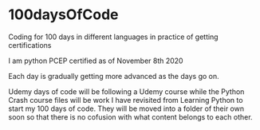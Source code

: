 # 100daysOfCode
Coding for 100 days in different languages in practice of getting certifications

I am python PCEP certified as of November 8th 2020


Each day is gradually getting more advanced as the days go on. 

Udemy days of code will be following a Udemy course while the Python Crash course files will be work I have revisited from Learning Python to start my 100 days of code. They will be moved into a folder of their own soon so that there is no cofusion with what content belongs to each other.
